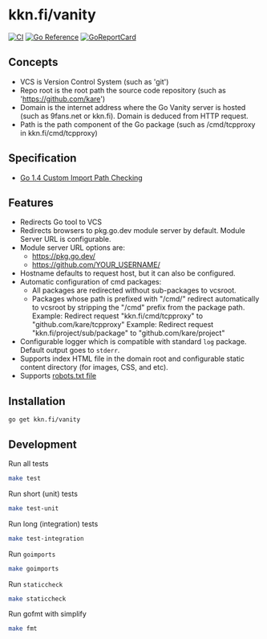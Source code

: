 # kkn.fi/vanity
[![CI](https://github.com/kare/vanity/workflows/CI/badge.svg)](https://github.com/kare/vanity/actions?query=workflow%3ACI)
[![Go Reference](https://pkg.go.dev/badge/kkn.fi/vanity.svg)](https://pkg.go.dev/kkn.fi/vanity)
[![GoReportCard](https://goreportcard.com/badge/kkn.fi/vanity)](https://goreportcard.com/report/kkn.fi/vanity)
    

## Concepts
- VCS is Version Control System (such as 'git')
- Repo root is the root path the source code repository (such as 'https://github.com/kare')
- Domain is the internet address where the Go Vanity server is hosted (such as
  9fans.net or kkn.fi). Domain is deduced from HTTP request.
- Path is the path component of the Go package (such as /cmd/tcpproxy in
  kkn.fi/cmd/tcpproxy)

## Specification
- [Go 1.4 Custom Import Path Checking](https://docs.google.com/document/d/1jVFkZTcYbNLaTxXD9OcGfn7vYv5hWtPx9--lTx1gPMs/edit)

## Features
- Redirects Go tool to VCS
- Redirects browsers to pkg.go.dev module server by default. Module Server URL is configurable.
- Module server URL options are:
	- https://pkg.go.dev/
	- https://github.com/YOUR_USERNAME/
- Hostname defaults to request host, but it can also be configured.
- Automatic configuration of cmd packages:
	- All packages are redirected without sub-packages to vcsroot.
	- Packages whose path is prefixed with "/cmd/" redirect automatically to
	  vcsroot by stripping the "/cmd" prefix from the package path.
	  Example: Redirect request "kkn.fi/cmd/tcpproxy" to "github.com/kare/tcpproxy"
      Example: Redirect request "kkn.fi/project/sub/package" to
	  "github.com/kare/project"
- Configurable logger which is compatible with standard `log` package. Default output goes to `stderr`.
- Supports index HTML file in the domain root and configurable static content directory (for images, CSS, and etc). 
- Supports [robots.txt file](https://www.robotstxt.org)

## Installation
```
go get kkn.fi/vanity
```

## Development
Run all tests
```bash
make test
```
Run short (unit) tests
```bash
make test-unit
```
Run long (integration) tests
```bash
make test-integration
```
Run `goimports`
```bash
make goimports
```
Run `staticcheck`
```bash
make staticcheck
```
Run gofmt with simplify
```bash
make fmt
```
